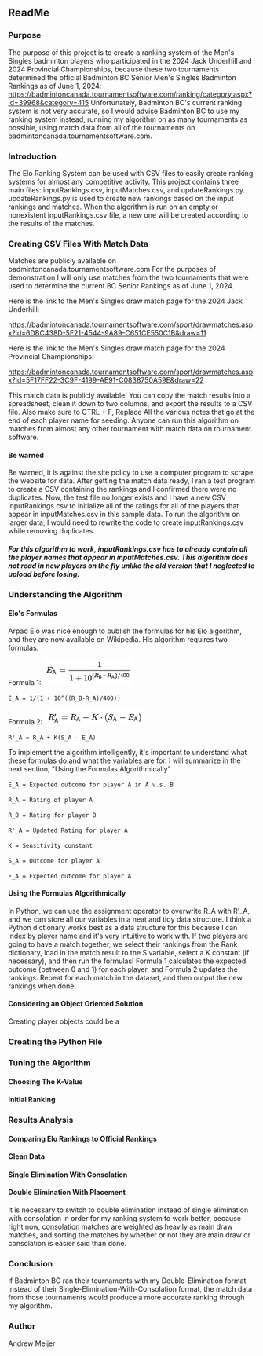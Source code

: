 ## ReadMe
### Purpose
The purpose of this project is to create a ranking system of the Men's Singles badminton players who participated in the  2024 Jack Underhill and 2024 Provincial Championships, because these two tournaments determined the official Badminton BC Senior Men's Singles Badminton Rankings as of June 1, 2024: https://badmintoncanada.tournamentsoftware.com/ranking/category.aspx?id=39968&category=415
Unfortunately, Badminton BC's current ranking system is not very accurate, so I would advise Badminton BC to use my ranking system instead, running my algorithm on as many tournaments as possible, using match data from all of the tournaments on badmintoncanada.tournamentsoftware.com.

### Introduction
The Elo Ranking System can be used with CSV files to easily create ranking systems for almost any competitive activity. This project contains three main files: inputRankings.csv, inputMatches.csv, and updateRankings.py. updateRankings.py is used to create new rankings based on the input rankings and matches. When the algorithm is run on an empty or nonexistent inputRankings.csv file, a new one will be created according to the results of the matches.

### Creating CSV Files With Match Data
Matches are publicly available on badmintoncanada.tournamentsoftware.com
For the purposes of demonstration I will only use matches from the two tournaments that were used to determine the current BC Senior Rankings as of June 1, 2024.

Here is the link to the Men's Singles draw match page for the 2024 Jack Underhill:

https://badmintoncanada.tournamentsoftware.com/sport/drawmatches.aspx?id=6DBC438D-5F21-4544-9A89-C651CE550C1B&draw=11

Here is the link to the Men's Singles draw match page for the 2024 Provincial Championships:

https://badmintoncanada.tournamentsoftware.com/sport/drawmatches.aspx?id=5F17FF22-3C9F-4199-AE91-C0838750A59E&draw=22

This match data is publicly available! You can copy the match results into a spreadsheet, clean it down to two columns, and export the results to a CSV file. Also make sure to CTRL + F, Replace All the various notes that go at the end of each player name for seeding.
Anyone can run this algorithm on matches from almost any other tournament with match data on tournament software. 

#### Be warned
Be warned, it is against the site policy to use a computer program to scrape the website for data.
After getting the match data ready, I ran a test program to create a CSV containing the rankings and I confirmed there were no duplicates. Now, the test file no longer exists and I have a new CSV inputRankings.csv to initialize all of the ratings for all of the players that appear in inputMatches.csv in this sample data. To run the algorithm on larger data, I would need to rewrite the code to create inputRankings.csv while removing duplicates.
##### For this algorithm to work, inputRankings.csv has to already contain all the player names that appear in inputMatches.csv. This algorithm does not read in new players on the fly unlike the old version that I neglected to upload before losing.

### Understanding the Algorithm
#### Elo's Formulas
Arpad Elo was nice enough to publish the formulas for his Elo algorithm, and they are now available on Wikipedia. His algorithm requires two formulas.

Formula 1:
![FormulaImage](formula1.jpg)

``
E_A = 1/(1 + 10^((R_B-R_A)/400))
``

Formula 2:
![FormulaImage](formula2.jpg)

``
R'_A = R_A + K(S_A - E_A)
``

To implement the algorithm intelligently, it's important to understand what these formulas do and what the variables are for. I will summarize in the next section, "Using the Formulas Algorithmically"

``
E_A = Expected outcome for player A in A v.s. B
``

``
R_A = Rating of player A
``

``
R_B = Rating for player B
``

``
R'_A = Updated Rating for player A
``

``
K = Sensitivity constant
``

``
S_A = Outcome for player A
``

``
E_A = Expected outcome for player A
``

#### Using the Formulas Algorithmically
In Python, we can use the assignment operator to overwrite R_A with R'_A, and we can store all our variables in a neat and tidy data structure.
I think a Python dictionary works best as a data structure for this because I can index by player name and it's very intuitive to work with. If two players are going to have a match together, we select their rankings from the Rank dictionary, load in the match result to the S variable, select a K constant (if necessary), and then run the formulas! Formula 1 calculates the expected outcome (between 0 and 1) for each player, and Formula 2 updates the rankings.
Repeat for each match in the dataset, and then output the new rankings when done.

#### Considering an Object Oriented Solution
Creating player objects could be a 

### Creating the Python File

### Tuning the Algorithm
#### Choosing The K-Value
#### Initial Ranking

### Results Analysis
#### Comparing Elo Rankings to Official Rankings
#### Clean Data
#### Single Elimination With Consolation
#### Double Elimination With Placement
It is necessary to switch to double elimination instead of single elimination with consolation in order for my ranking system to work better, because right now, consolation matches are weighted as heavily as main draw matches, and sorting the matches by whether or not they are main draw or consolation is easier said than done.

### Conclusion
If Badminton BC ran their tournaments with my Double-Elimination format instead of their Single-Elimination-With-Consolation format, the match data from those tournaments would produce a more accurate ranking through my algorithm.

### Author
Andrew Meijer
